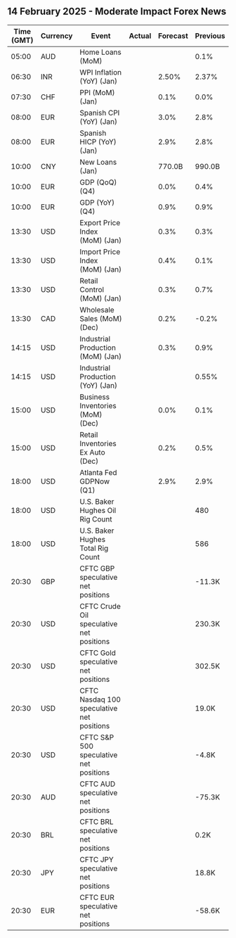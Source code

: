 ## 14 February 2025 - Moderate Impact Forex News

| Time (GMT) | Currency | Event | Actual | Forecast | Previous |
|------|----------|-------|--------|----------|----------|
| 05:00 | AUD | Home Loans (MoM) |  |  | 0.1% |
| 06:30 | INR | WPI Inflation (YoY) (Jan) |  | 2.50% | 2.37% |
| 07:30 | CHF | PPI (MoM) (Jan) |  | 0.1% | 0.0% |
| 08:00 | EUR | Spanish CPI (YoY) (Jan) |  | 3.0% | 2.8% |
| 08:00 | EUR | Spanish HICP (YoY) (Jan) |  | 2.9% | 2.8% |
| 10:00 | CNY | New Loans (Jan) |  | 770.0B | 990.0B |
| 10:00 | EUR | GDP (QoQ) (Q4) |  | 0.0% | 0.4% |
| 10:00 | EUR | GDP (YoY) (Q4) |  | 0.9% | 0.9% |
| 13:30 | USD | Export Price Index (MoM) (Jan) |  | 0.3% | 0.3% |
| 13:30 | USD | Import Price Index (MoM) (Jan) |  | 0.4% | 0.1% |
| 13:30 | USD | Retail Control (MoM) (Jan) |  | 0.3% | 0.7% |
| 13:30 | CAD | Wholesale Sales (MoM) (Dec) |  | 0.2% | -0.2% |
| 14:15 | USD | Industrial Production (MoM) (Jan) |  | 0.3% | 0.9% |
| 14:15 | USD | Industrial Production (YoY) (Jan) |  |  | 0.55% |
| 15:00 | USD | Business Inventories (MoM) (Dec) |  | 0.0% | 0.1% |
| 15:00 | USD | Retail Inventories Ex Auto (Dec) |  | 0.2% | 0.5% |
| 18:00 | USD | Atlanta Fed GDPNow (Q1) |  | 2.9% | 2.9% |
| 18:00 | USD | U.S. Baker Hughes Oil Rig Count |  |  | 480 |
| 18:00 | USD | U.S. Baker Hughes Total Rig Count |  |  | 586 |
| 20:30 | GBP | CFTC GBP speculative net positions |  |  | -11.3K |
| 20:30 | USD | CFTC Crude Oil speculative net positions |  |  | 230.3K |
| 20:30 | USD | CFTC Gold speculative net positions |  |  | 302.5K |
| 20:30 | USD | CFTC Nasdaq 100 speculative net positions |  |  | 19.0K |
| 20:30 | USD | CFTC S&P 500 speculative net positions |  |  | -4.8K |
| 20:30 | AUD | CFTC AUD speculative net positions |  |  | -75.3K |
| 20:30 | BRL | CFTC BRL speculative net positions |  |  | 0.2K |
| 20:30 | JPY | CFTC JPY speculative net positions |  |  | 18.8K |
| 20:30 | EUR | CFTC EUR speculative net positions |  |  | -58.6K |
